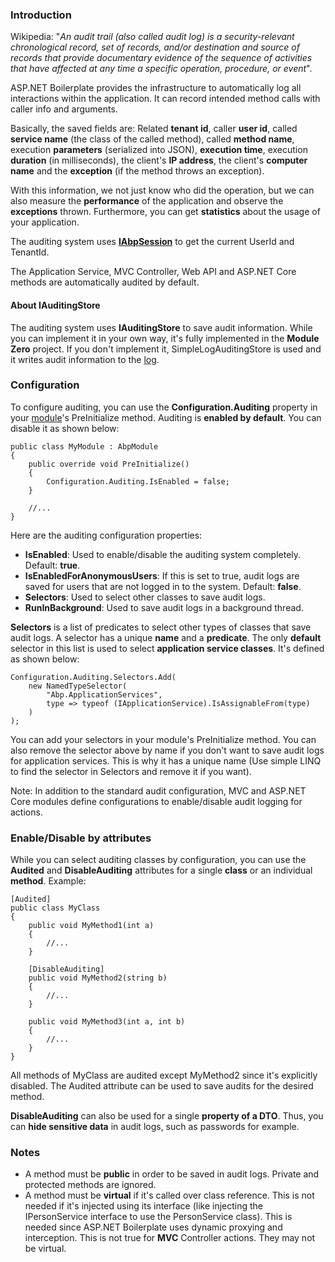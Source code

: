 ### Introduction

Wikipedia: "*An audit trail (also called audit log) is a
security-relevant chronological record, set of records, and/or
destination and source of records that provide documentary evidence of
the sequence of activities that have affected at any time a specific
operation, procedure, or event*".

ASP.NET Boilerplate provides the infrastructure to automatically log all
interactions within the application. It can record intended method calls
with caller info and arguments.

Basically, the saved fields are: Related **tenant id**, caller **user id**,
called **service name** (the class of the called method), called
**method name**, execution **parameters** (serialized into JSON),
**execution time**, execution **duration** (in milliseconds), the client's
**IP address**, the client's **computer name** and the **exception** (if
the method throws an exception).

With this information, we not just know who did the operation, but we can also
measure the **performance** of the application and observe the
**exceptions** thrown. Furthermore, you can get **statistics** about the usage
of your application.

The auditing system uses [**IAbpSession**](/Pages/Documents/Abp-Session) to
get the current UserId and TenantId.

The Application Service, MVC Controller, Web API and ASP.NET Core methods
are automatically audited by default.

#### About IAuditingStore

The auditing system uses **IAuditingStore** to
save audit information. While you can implement it in your own way,
it's fully implemented in the **Module Zero** project. If you don't
implement it, SimpleLogAuditingStore is used and it writes audit
information to the [log](/Pages/Documents/Logging).

### Configuration

To configure auditing, you can use the **Configuration.Auditing** property
in your [module](/Pages/Documents/Module-System)'s PreInitialize method.
Auditing is **enabled by default**. You can disable it as shown below:

    public class MyModule : AbpModule
    {
        public override void PreInitialize()
        {
            Configuration.Auditing.IsEnabled = false;
        }
    
        //...
    }

Here are the auditing configuration properties:

-   **IsEnabled**: Used to enable/disable the auditing system completely.
    Default: **true**.
-   **IsEnabledForAnonymousUsers**: If this is set to true, audit logs
    are saved for users that are not logged in to the system.
    Default: **false**.
-   **Selectors**: Used to select other classes to save audit logs.
-   **RunInBackground**: Used to save audit logs in a background thread.

**Selectors** is a list of predicates to select other types of classes that save
audit logs. A selector has a unique **name** and a **predicate**. The
only **default** selector in this list is used to select **application
service classes**. It's defined as shown below:

    Configuration.Auditing.Selectors.Add(
        new NamedTypeSelector(
            "Abp.ApplicationServices",
            type => typeof (IApplicationService).IsAssignableFrom(type)
        )
    );

You can add your selectors in your module's PreInitialize method.
You can also remove the selector above by name if you don't want to save
audit logs for application services. This is why it has a unique name
(Use simple LINQ to find the selector in Selectors and remove it if you
want).

Note: In addition to the standard audit configuration, MVC and ASP.NET Core
modules define configurations to enable/disable audit logging for
actions.

### Enable/Disable by attributes

While you can select auditing classes by configuration, you can use the
**Audited** and **DisableAuditing** attributes for a single **class** or an
individual **method**. Example:

    [Audited]
    public class MyClass
    {
        public void MyMethod1(int a)
        {
            //...
        }
    
        [DisableAuditing]
        public void MyMethod2(string b)
        {
            //...
        }
    
        public void MyMethod3(int a, int b)
        {
            //...
        }
    }

All methods of MyClass are audited except MyMethod2 since it's
explicitly disabled. The Audited attribute can be used to
save audits for the desired method.

**DisableAuditing** can also be used for a single **property of a
DTO**. Thus, you can **hide sensitive data** in audit logs, such as
passwords for example.

### Notes

-   A method must be **public** in order to be saved in audit logs. Private
    and protected methods are ignored.
-   A method must be **virtual** if it's called over class reference.
    This is not needed if it's injected using its interface (like
    injecting the IPersonService interface to use the PersonService class). This
    is needed since ASP.NET Boilerplate uses dynamic proxying and
    interception. This is not true for **MVC** Controller actions. They
    may not be virtual.
